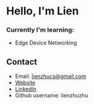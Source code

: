 # Hello, I'm Lien

### Currently I'm learning:
- Edge Device Networking
 
## Contact
- Email: lienzhucs@gmail.com
- [Website](https://lienzhu.tech)
- [LinkedIn](https://www.linkedin.com/in/lienzhu/)
- Github username: lienzhuzhu



